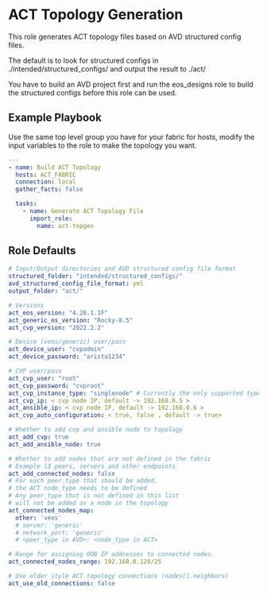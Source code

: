 # ACT Topology Generation

This role generates ACT topology files based on AVD structured config files.

The default is to look for structured configs in ./intended/structured_configs/ and output the result to ./act/

You have to build an AVD project first and run the eos_designs role to build the structured configs before this role can be used.

## Example Playbook

Use the same top level group you have for your fabric for hosts, modify the input variables to the role to make the topology you want.

```yaml
---
- name: Build ACT Topology
  hosts: ACT_FABRIC
  connection: local
  gather_facts: false

  tasks:
    - name: Generate ACT Topology File
      import_role:
        name: act-topgen
```

## Role Defaults

```yaml
# Input/Output directories and AVD structured config file format
structured_folder: "intended/structured_configs/"
avd_structured_config_file_format: yml
output_folder: "act/"

# Versions
act_eos_version: "4.28.1.1F"
act_generic_os_version: "Rocky-8.5"
act_cvp_version: "2022.2.2"

# Device (veos/generic) user/pass
act_device_user: "cvpadmin"
act_device_password: "arista1234"

# CVP user/pass
act_cvp_user: "root"
act_cvp_password: "cvproot"
act_cvp_instance_type: "singlenode" # Currently the only supported type
act_cvp_ip: < cvp node IP, default -> 192.168.0.5 >
act_ansible_ip: < cvp node IP, default -> 192.168.0.6 >
act_cvp_auto_configuration: < true, false , default -> true>

# Whether to add cvp and ansible node to topology
act_add_cvp: true
act_add_ansible_node: true

# Whether to add nodes that are not defined in the fabric
# Example l3 peers, servers and other endpoints
act_add_connected_nodes: false
# For each peer_type that should be added,
# the ACT node_type needs to be defined
# Any peer_type that is not defined in this list
# will not be added as a node in the topology
act_connected_nodes_map:
  other: 'veos'
  # server: 'generic'
  # network_port: 'generic'
  # <peer_type in AVD>: <node_type in ACT>

# Range for assigning OOB IP addresses to connected nodes.
act_connected_nodes_range: 192.168.0.128/25

# Use older style ACT topology connections (nodes[].neighbors)
act_use_old_connections: false
```
